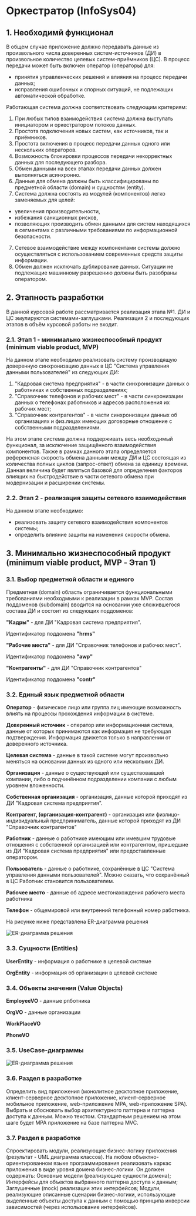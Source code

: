 # Оркестратор (InfoSys04)

## 1. Необходимй функционал
В общем случае приложение должно передавать данные из произвольного числа доверенных систем-источников (ДИ) в произвольное количество целевых систем-приёмников (ЦС). В процесс передачи может быть включен оператор (операторы) для: 
 - принятия управленческих решений и влияния на процесс передачи данных; 
 - исправления ошибочных и спорных ситуаций, не подлежащих автоматической обработке.

Работающая система должна соответствовать следующим критериям:
1. При любых типов взаимодействия система должна выступать инициатором и оркестратором потоков данных.
2. Простота подключения новых систем, как источников, так и приёмников.
2. Простота включения в процесс передачи данных одного или нескольких операторов. 
3. Возможность блокировки процессов передачи некорректных данных для последующего разбора.
4. Обмен данными на всех этапах передачи данных должен выполняться асинхронно.
5. Данные для обмена должны быть классифицированы по предметной области (domain) и сущностям (entity).
6. Система должна состоять из модулей (компонентов) легко заменяемых для целей: 
 - увеличения производительности, 
 - избежания санкционных рисков,
 - позволяющих производить обмен данными для систем находящихся в сегментамх с различными требованиями по информационной безопасности.
7. Сетевое взаимодействие между компонентами системы должно осуществляться с использованием современных средств защиты информации.
8. Обмен должен исключать дублирование данных. Ситуации не подлежащие машинному разрешению должны быть разобраны оператором.

## 2. Этапность разработки
В данной курсовой работе рассматривается реализация этапа №1. ДИ и ЦС эмулируются системами-заглушками. Реализация 2 и последующих этапов в объём курсовой работы не входит. 

### 2.1. Этап 1 - минимально жизнеспособный продукт (minimum viable product, MVP) 
На данном этапе необходимо реализовать систему производящую доверенную синхронизацию данных в ЦС "Система управления данными пользователей" из следующих ДИ: 
1. "Кадровая система предприятия" - в части синхронизации данных о работниках и собственных подразделениях;
2. "Справочник телефонов и рабочих мест" - в части синхронизации данных о телефонах работников и адресов расположения их рабочих мест;
3. "Справочник контрагентов" - в части синхронизации данных об организациях и физ.лицах имеющих договорные отношение с собственными подразделениями. 

На этом этапе система должна поддерживать весь необходимый функционал, за исключение защищённого взаимодействия компонентов. Также в рамках данного этапа определяется референсная скорость обмена данными между ДИ и ЦС состоящая из количества полных циклов (запрос-ответ) обмена за единицу времени. Данная величина будет являться базовой для определения факторов влиящих на быстродействие в части сетевого обмена при модернизации и расширении системы.
 
### 2.2. Этап 2 - реализация защиты сетевого взаимодействия
На данном этапе необходимо: 
 - реализовать защиту сетевого взаимодействия компонентов системы;
 - определить влияние защиты на изменения скорости обмена.
 
## 3. Минимально жизнеспособный продукт (minimum viable product, MVP - Этап 1)  

### 3.1. Выбор предметной области и единого 
Предметная (domain) область ограничивается функциональными требованиями необходмыми к реализации в рамках MVP. Состав поддоменов (subdomain) вводится на основании уже сложившегося состава ДИ и состоит из следующих поддоменов:

**"Кадры"** - для ДИ "Кадровая система предприятия". 

Идентификатор поддомена **"hrms"**

**"Рабочие места"** - для ДИ "Справочник телефонов и рабочих мест". 

Идентификатор поддомена **"awp"**

**"Контрагенты"** - для ДИ "Справочник контрагентов" 

Идентификатор поддомена **"contr"**


### 3.2. Единый язык предметной области
**Оператор** - физическое лицо или группа лиц имеющие возможность влиять на процессы прохождения информации в системе.

**Доверенный источник** - оператор или информационная система, данные от которых принимаются как информация не требующая подтверждения. Информация движется только в направлении от доверенного источника.

**Целевая система** - данные в такой системе могут произвольно меняться на основании данных из одного или нескольких ДИ. 

**Организация** - данные о существующей или существовавшей компании, либо о подчинённом подразделении компании с любым уровнем вложенности.

**Собственная организация** - организация, данные которой приходят из ДИ "Кадровая система предприятия".

**Контрагент, (организация-контрагент)** - организация или физлицо-индивидуальный предприниматель, данные которой приходят из ДИ "Справочник контрагентов"

**Работник** - данные о работнике имеющим или имевшим трудовые отношения с собственной организацией или контрагентом, пришедшие из ДИ "Кадровая система предприятия" или предоставленные оператором.

**Пользователь** - данные о работнике, сохранённые в ЦС "Система управления данными пользователей". Можно сказать, что сохранённый в ЦС Работник становится пользователем. 

**Рабочее место** - данные об адресе местонахождения рабочего места работника 

**Телефон** - общемировой или внутренний телефонный номер работника.

На рисунке ниже представлена ER-диаграмма решения

![ER-диаграмма решения](https://github.com/arefulongit/InfoSys04/blob/main/diagramm/InfoSys04-er.png) 

### 3.3. Сущности (Entities)
**UserEntity** - информация о работнике в целевой системе

**OrgEntity** - информация об организации в целевой системе


### 3.4. Объекты значения (Value Objects)
**EmployeeVO** - данные рпботника

**OrgVO** - данные организации

**WorkPlaceVO**

**PhoneVO** 


### 3.5. UseCase-диаграммы 
 
![ER-диаграмма решения](https://github.com/arefulongit/InfoSys04/blob/main/diagramm/InfoSys04-uc.png) 
 
 
### 3.6. Раздел в разработке
Определить вид приложения (монолитное десктопное приложение, клиент-серверное десктопное приложение, клиент-серверное мобильное приложение, web-приложение MPA, web-приложение SPA). Выбрать и обосновать выбор архитектурного паттерна и паттерна доступа к данным. Можно текстом. Стандартным решением на этом шаге будет MPA приложение на базе паттерна MVC.

### 3.7. Раздел в разработке
Спроектировать модули, реализующие бизнес-логику приложения (результат - UML диаграмма классов).
На любом объектно-ориентированном языке программирования реализовать каркас приложения в виде уровня домена бизнес-логики. Он должен содержать:
Основные модели (реализующие сущности домена);
Интерфейсы для объектов выбранного паттерна доступа к данным;
Заглушечные (mock) реализации этих интерфейсов;
Модули, реализующие описанные сценарии бизнес-логики, использующие выделенные объекты доступа к данным с помощью принципа инверсии зависимостей (через использование интерфейсов).
 

